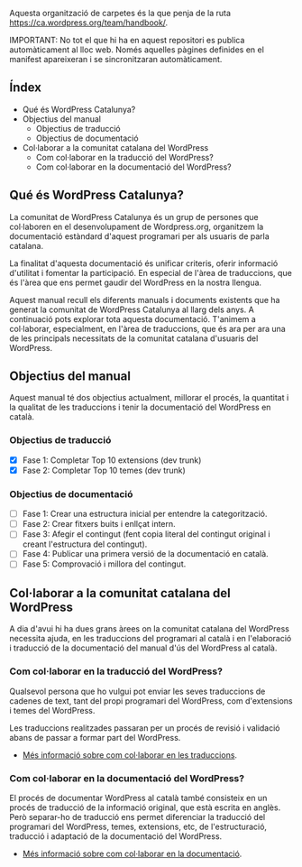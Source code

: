 Aquesta organització de carpetes és la que penja de la ruta https://ca.wordpress.org/team/handbook/.

IMPORTANT: No tot el que hi ha en aquest repositori es publica automàticament al lloc web. Només aquelles pàgines definides en el manifest apareixeran i se sincronitzaran automàticament.

## Índex

- Qué és WordPress Catalunya?
- Objectius del manual
  - Objectius de traducció
  - Objectius de documentació
- Col·laborar a la comunitat catalana del WordPress
  - Com col·laborar en la traducció del WordPress?
  - Com col·laborar en la documentació del WordPress?

## Qué és WordPress Catalunya?

La comunitat de WordPress Catalunya és un grup de persones que col·laboren en el desenvolupament de Wordpress.org, organitzem la documentació estàndard d'aquest programari per als usuaris de parla catalana.

La finalitat d'aquesta documentació és unificar criteris, oferir informació d'utilitat i fomentar la participació. En especial de l'àrea de traduccions, que és l'àrea que ens permet gaudir del WordPress en la nostra llengua.

Aquest manual recull els diferents manuals i documents existents que ha generat la comunitat de WordPress Catalunya al llarg dels anys. A continuació pots explorar tota aquesta documentació. T'animem a col·laborar, especialment, en l'àrea de traduccions, que és ara per ara una de les principals necessitats de la comunitat catalana d'usuaris del WordPress.

## Objectius del manual

Aquest manual té dos objectius actualment, millorar el procés, la quantitat i la qualitat de les traduccions i tenir la documentació del WordPress en català.

### Objectius de traducció

- [x] Fase 1: Completar Top 10 extensions (dev trunk)
- [x] Fase 2: Completar Top 10 temes (dev trunk)

### Objectius de documentació

- [ ] Fase 1: Crear una estructura inicial per entendre la categorització.
- [ ] Fase 2: Crear fitxers buits i enllçat intern.
- [ ] Fase 3: Afegir el contingut (fent copia literal del contingut original i creant l'estructura del contingut).
- [ ] Fase 4: Publicar una primera versió de la documentació en català.
- [ ] Fase 5: Comprovació i millora del contingut.

## Col·laborar a la comunitat catalana del WordPress

A dia d'avui hi ha dues grans àrees on la comunitat catalana del WordPress necessita ajuda, en les traduccions del programari al català i en l'elaboració i traducció de la documentació del manual d'ús del WordPress al català.

### Com col·laborar en la traducció del WordPress?

Qualsevol persona que ho vulgui pot enviar les seves traduccions de cadenes de text, tant del propi programari del WordPress, com d'extensions i temes del WordPress.  
  
Les traduccions realitzades passaran per un procés de revisió i validació abans de passar a formar part del WordPress.

- [Més informació sobre com col·laborar en les traduccions](https://github.com/wpcatalunya/manual/blob/main/traduccio.md).

### Com col·laborar en la documentació del WordPress?

El procés de documentar WordPress al català també consisteix en un procés de traducció de la informació original, que està escrita en anglès. Però separar-ho de traducció ens permet diferenciar la traducció del programari del WordPress, temes, extensions, etc, de l'estructuració, traducció i adaptació de la documentació del WordPress.

- [Més informació sobre com col·laborar en la documentació](https://github.com/wpcatalunya/manual/blob/main/documentacio.md).

